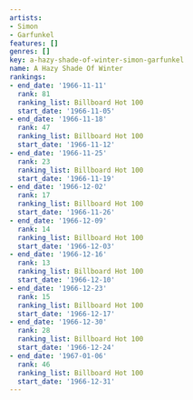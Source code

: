 ```yaml
---
artists:
- Simon
- Garfunkel
features: []
genres: []
key: a-hazy-shade-of-winter-simon-garfunkel
name: A Hazy Shade Of Winter
rankings:
- end_date: '1966-11-11'
  rank: 81
  ranking_list: Billboard Hot 100
  start_date: '1966-11-05'
- end_date: '1966-11-18'
  rank: 47
  ranking_list: Billboard Hot 100
  start_date: '1966-11-12'
- end_date: '1966-11-25'
  rank: 23
  ranking_list: Billboard Hot 100
  start_date: '1966-11-19'
- end_date: '1966-12-02'
  rank: 17
  ranking_list: Billboard Hot 100
  start_date: '1966-11-26'
- end_date: '1966-12-09'
  rank: 14
  ranking_list: Billboard Hot 100
  start_date: '1966-12-03'
- end_date: '1966-12-16'
  rank: 13
  ranking_list: Billboard Hot 100
  start_date: '1966-12-10'
- end_date: '1966-12-23'
  rank: 15
  ranking_list: Billboard Hot 100
  start_date: '1966-12-17'
- end_date: '1966-12-30'
  rank: 28
  ranking_list: Billboard Hot 100
  start_date: '1966-12-24'
- end_date: '1967-01-06'
  rank: 46
  ranking_list: Billboard Hot 100
  start_date: '1966-12-31'
---
```



